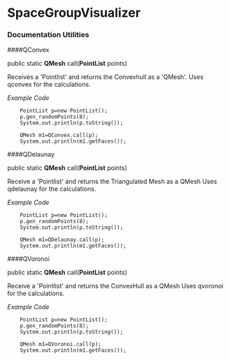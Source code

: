 SpaceGroupVisualizer
====================

### Documentation Utilities

####QConvex

public static **QMesh** call(**PointList** points)

Receives a 'Pointlist' and returns the Convexhull as a 'QMesh'.
Uses qconvex for the calculations.

*Example Code*

        PointList p=new PointList();
        p.gen_randomPoints(8);
        System.out.println(p.toString());

        QMesh m1=QConvex.call(p);
        System.out.println(m1.getFaces());

####QDelaunay

public static **QMesh** call(**PointList** points)

Receive a 'Pointlist' and returns the Triangulated Mesh as a QMesh
Uses qdelaunay for the calculations.

*Example Code*

        PointList p=new PointList();
        p.gen_randomPoints(8);
        System.out.println(p.toString());

        QMesh m1=QDelaunay.call(p);
        System.out.println(m1.getFaces());

####QVoronoi

public static **QMesh** call(**PointList** points)

Receive a 'Pointlist' and returns the ConvexHull as a QMesh
Uses qvoronoi for the calculations.

*Example Code*

        PointList p=new PointList();
        p.gen_randomPoints(8);
        System.out.println(p.toString());

        QMesh m1=QVoronoi.call(p);
        System.out.println(m1.getFaces());